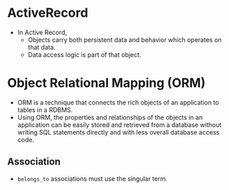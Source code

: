 # ActiveRecord
- In Active Record, 
  - Objects carry both persistent data and behavior which operates on that data.
  - Data access logic is part of that object.

# Object Relational Mapping (ORM)
- ORM is a technique that connects the rich objects of an application to tables in a RDBMS.
- Using ORM, the properties and relationships of the objects in an application can be easily stored and retrieved from a database without writing SQL statements directly and with less overall database access code.

## Association

- `belongs_to` associations must use the singular term.
